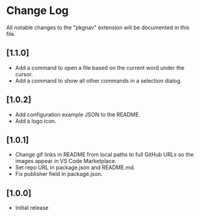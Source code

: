 # Change Log

All notable changes to the "pkgnav" extension will be documented in this file.

## [1.1.0]

- Add a command to open a file based on the current word under the cursor.
- Add a command to show all other commands in a selection dialog.

## [1.0.2]

- Add configuration example JSON to the README.
- Add a logo icon.

## [1.0.1]

- Change gif links in README from local paths to full GitHub URLs so the images appear in VS Code Marketplace.
- Set repo URL in package.json and README.md.
- Fix publisher field in package.json.

## [1.0.0]

- Initial release
